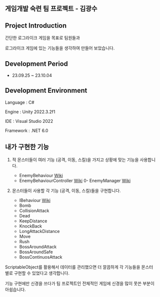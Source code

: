 ## 게임개발 숙련 팀 프로젝트 - 김광수

## Project Introduction

간단한 로그라이크 게임을 목표로 팀원들과

로그라이크 게임에 있는 기능들을 생각하여 만들어 보았습니다.

## Development Period

- 23.09.25 ~ 23.10.04

## Development Environment

Language : C#

Engine : Unity 2022.3.2f1

IDE : Visual Studio 2022

Framework : .NET 6.0

## 내가 구현한 기능

1. 적 몬스터들이 여러 기능 (공격, 이동, 스킬)을 가지고 상황에 맞는 기능을 사용합니다.
   
   - EnemyBehaviour [Wiki](https://github.com/kksoo0131/A07_RoguelikeProject/wiki/EnemyBehaviour)
   - EnemyBehaviourController [Wiki](https://github.com/kksoo0131/A07_RoguelikeProject/wiki/EnemyBehaviourController)
   0- EnemyManager [Wiki](https://github.com/kksoo0131/A07_RoguelikeProject/wiki/EnemyManager)
  
2. 몬스터들이 사용할 각 기능 (공격, 이동, 스킬)들을 구현합니다.

   - IBehaviour [Wiki](https://github.com/kksoo0131/A07_RoguelikeProject/wiki/IBeviour)
   - Bomb
   - CollisionAttack
   - Dead
   - KeepDistance
   - KnockBack
   - LongAttackDistance
   - Move
   - Rush
   - BossAroundAttack
   - BossAroundSafe
   - BossContinuosAttack 

ScriptableObject를 활용해서 데이터를 관리했으면 더 깔끔하게 각 기능들을 몬스터 별로 구현할 수 있었다고 생각합니다.

기능 구현에만 신경을 쓰다가 팀 프로젝트인 전체적인 게임에 신경을 많이 못쓴 부분이 아쉽습니다.

     
